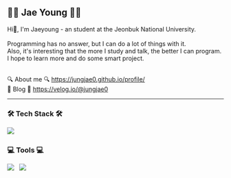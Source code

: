 <div align="left">
  <h2>👩‍🎓 Jae Young 👩‍🎓</h2>
  <div align="left">
    Hi👋, I'm Jaeyoung - an student at the Jeonbuk National University.<br><br>
    Programming has no answer, but I can do a lot of things with it.<br>
    Also, it's interesting that the more I study and talk, the better I can program.<br>
    I hope to learn more and do some smart project.<br><br>
    
   🔍 About me 🔍 https://jungjae0.github.io/profile/<br>
   📓 Blog 📓 https://velog.io/@jungjae0<br>
    

***


<h3 align="left"><b>🛠  Tech Stack  🛠</b></h3>
<p align="left">
  <a href="https://www.python.org/"> <img src="https://img.shields.io/badge/Python-3776AB?style=flat-badge&logo=python&logoColor=white"/></a> &nbsp
</p>

<h3 align="left"><b>💻  Tools  💻</b></h3>
<p align="left">
  <a href="https://code.visualstudio.com/"> <img src="https://img.shields.io/badge/VisualStudioCode-007ACC?style=flat-badge&logo=visualstudiocode&logoColor=white"/></a> &nbsp 
  <a href="https://www.jetbrains.com/ko-kr/pycharm/download/#section=windows"> <img src="https://img.shields.io/badge/PyCharm-48A842?style=flat-badge&logo=pycharm&logoColor=white"/></a>  &nbsp
</p>
